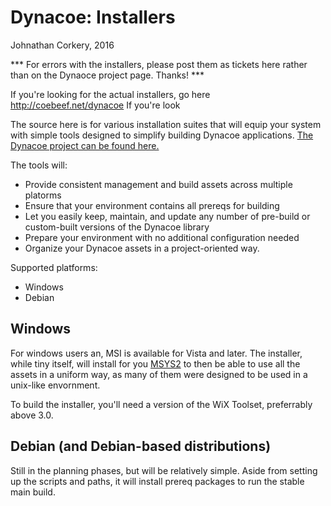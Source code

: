 Dynacoe: Installers
===================

Johnathan Corkery, 2016

*** For errors with the installers, please post them as tickets here rather than on the Dynaoce 
project 
page. Thanks! ***

If you're looking for the actual installers, go here http://coebeef.net/dynacoe
If you're look


The source here is for various installation suites that 
will equip your system with simple tools designed to 
simplify building Dynacoe applications. [The Dynacoe project can be found here.](http://github.com/jcorks/Dynacoe/)




The tools will:
- Provide consistent management and build assets across multiple platorms
- Ensure that your environment contains all prereqs for building 
- Let you easily keep, maintain, and update any number of pre-build or custom-built versions of 
the Dynacoe library
- Prepare your environment with no additional configuration needed
- Organize your Dynacoe assets in a project-oriented way.

    

Supported platforms:
- Windows
- Debian
    
    
    
Windows
-------
For windows users an, MSI is available for Vista and later. The installer, while tiny itself,
will install for you [MSYS2](https://msys2.github.io/) to then be able to use all the assets in a uniform 
way, as many of them were designed to be used in a unix-like envornment.

To build the installer, you'll need a version of the WiX Toolset, preferrably above 3.0.




Debian (and Debian-based distributions)
---------------------------------------

Still in the planning phases, but will be relatively simple. Aside from setting up the 
scripts and paths, it will install prereq packages to run the stable main build.


